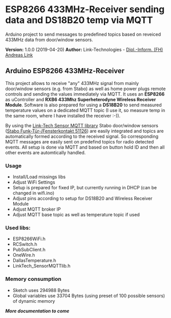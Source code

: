 # ESP8266 433MHz-Receiver sending data and DS18B20 temp via MQTT

Arduino project to send messages to predefined topics based on reveiced 433MHz data from door/window sensors.

**Version:** 1.0.0 (2019-04-20)
**Author:** Link-Technologies - [Dipl.-Inform. (FH) Andreas Link](http://www.AndreasLink.de)


## Arduino ESP8266 433MHz-Receiver

This project allows to receive "any" 433MHz signal from mainly door/window sensors (e.g. from Stabo) as well as home power plugs remote controls and sending the values immediately via MQTT. It uses an **ESP8266** as uController and **RXB6 433Mhz Superheterodyne Wireless Receiver Module**. Software is also prepared for using a **DS18B20** to send measured temperature values on a dedicated MQTT topic (I use it, so measure temp in the same room, where I have installed the receiver :-)).

By using the [Link-Tech Sensor MQTT library](https://github.com/andreaslink-de/LinkTech_SensorMQTTlib) Stabo door/window sensors ([Stabo Funk-Tür-/Fensterkontakt 51126](https://stabo.de/hs-zubehoer/)) are easily integrated and topics are automatically formed according to the received signal. So corresponding MQTT messages are easily sent on predefind topics for radio detected events. All setup is done via MQTT and based on button hold ID and then all other events are automtically handled.

### Usage
- Install/Load missings libs
- Adjust WiFi Settings
- Setup is prepared for fixed IP, but currently running in DHCP (can be changed in wifi.ino)
- Adjust pins according to setup for DS18B20 and Wireless Receiver Module
- Adjust MQTT broker IP
- Adjust MQTT base topic as well as temperature topic if used

### Used libs:
- ESP8266WiFi.h
- RCSwitch.h
- PubSubClient.h
- OneWire.h
- DallasTemperature.h
- LinkTech_SensorMQTTlib.h

### Memory consumption
- Sketch uses 294988 Bytes
- Global variables use 33704 Bytes (using preset of 100 possible sensors) of dynamic memory

**_More documentation to come_**

